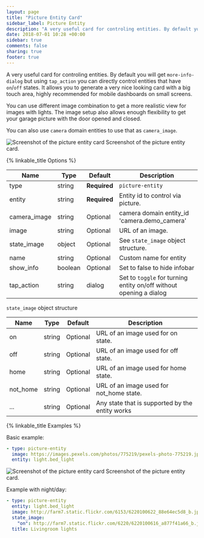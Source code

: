 ```yaml
---
layout: page
title: "Picture Entity Card"
sidebar_label: Picture Entity
description: "A very useful card for controling entities. By default you will get `more-info-dialog` but using `tap_action` you can directly control entities that have `on`/`off` states."
date: 2018-07-01 10:28 +00:00
sidebar: true
comments: false
sharing: true
footer: true
---
```


A very useful card for controling entities. By default you will get `more-info-dialog` but using `tap_action` you can directly control entities that have `on`/`off` states. It allows you to generate a very nice looking card with a big touch area, highly recommended for mobile dashboards on small screens.

You can use different image combination to get a more realistic view for images with lights. The image setup also allows enough flexibility to get your garage picture with the door opened and closed.

You can also use `camera` domain entities to use that as `camera_image`.

<p class='img'>
<img src='/images/lovelace/lovelace_picture_entity.gif' alt='Screenshot of the picture entity card'>
Screenshot of the picture entity card.
</p>

{% linkable_title Options %}

| Name | Type | Default | Description
| ---- | ---- | ------- | -----------
| type | string | **Required** | `picture-entity`
| entity | string | **Required** | Entity id to control via picture.
| camera_image | string | Optional | camera domain entity_id 'camera.demo_camera'
| image | string | Optional| URL of an image.
| state_image | object | Optional | See `state_image` object structure.
| name | string | Optional | Custom name for entity
| show_info | boolean | Optional | Set to false to hide infobar
| tap_action | string | dialog | Set to `toggle` for turning entity on/off without opening a dialog

`state_image` object structure

| Name | Type | Default | Description
| ---- | ---- | ------- | -----------
| on | string | Optional | URL of an image used for on state.
| off | string | Optional | URL of an image used for off state.
| home | string | Optional | URL of an image used for home state.
| not_home | string | Optional | URL of an image used for not_home state.
| ... | string | Optional | Any state that is supported by the entity works

{% linkable_title Examples %}

Basic example:

```yaml
- type: picture-entity
  image: https://images.pexels.com/photos/775219/pexels-photo-775219.jpeg?auto=compress&cs=tinysrgb&dpr=2&h=295&w=490
  entity: light.bed_light
```

<p class='img'>
<img src='/images/lovelace/lovelace_picture_entity_2.gif' alt='Screenshot of the picture entity card'>
Screenshot of the picture entity card.
</p>

Example with night/day:

```yaml
- type: picture-entity
  entity: light.bed_light
  image: http://farm7.static.flickr.com/6153/6220100622_88e64ec5d8_b.jpg
  state_image:
    "on": http://farm7.static.flickr.com/6220/6220100616_a877f41a66_b.jpg
  title: Livingroom lights
```
